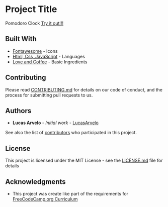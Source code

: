 # Project Title

Pomodoro Clock [Try it out!!!](https://lucasarvelo.github.io/pomodoro-clock/)

## Built With

- [Fontawesome](https://fontawesome.com/) - Icons
- [Html, Css, JavaScript](https://developer.mozilla.org/bm/docs/Web) - Languages
- [Love and Coffee](https://i.pinimg.com/originals/33/60/46/3360469bd78f89b6ec2f4f022e78a37f.jpg) - Basic Ingredients

## Contributing

Please read [CONTRIBUTING.md](CONTRIBUTING.md) for details on our code of conduct, and the process for submitting pull requests to us.

## Authors

- **Lucas Arvelo** - _Initial work_ - [LucasArvelo](https://github.com/lucasarvelo)

See also the list of [contributors](https://github.com/pomodoro-clock/project/contributors) who participated in this project.

## License

This project is licensed under the MIT License - see the [LICENSE.md](LICENSE) file for details

## Acknowledgments

- This project was create like part of the requirements for [FreeCodeCamp.org Curriculum](https://www.freecodecamp.org/)
